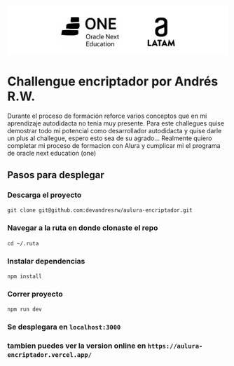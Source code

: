 ![oracle next education AND alura](public/portada.png)

# Challengue encriptador por Andrés R.W. 

Durante el proceso de formación reforce varios conceptos que en mi aprendizaje autodidacta no tenia muy presente. Para este challegues quise demostrar todo mi potencial como desarrollador autodidacta y quise darle un plus  al challegue, espero esto sea de su agrado...
Realmente quiero completar mi proceso de formacion con Alura y cumplicar mi el programa de oracle next education (one)

## Pasos para desplegar

### Descarga el proyecto 

```
git clone git@github.com:devandresrw/aulura-encriptador.git
```

### Navegar a la ruta en donde clonaste el repo

```
cd ~/.ruta 
```

### Instalar dependencias 

```
npm install
```

### Correr proyecto

```
npm run dev

```

### Se desplegara en ``` localhost:3000 ```

### tambien puedes ver la version online en ```https://aulura-encriptador.vercel.app/```




